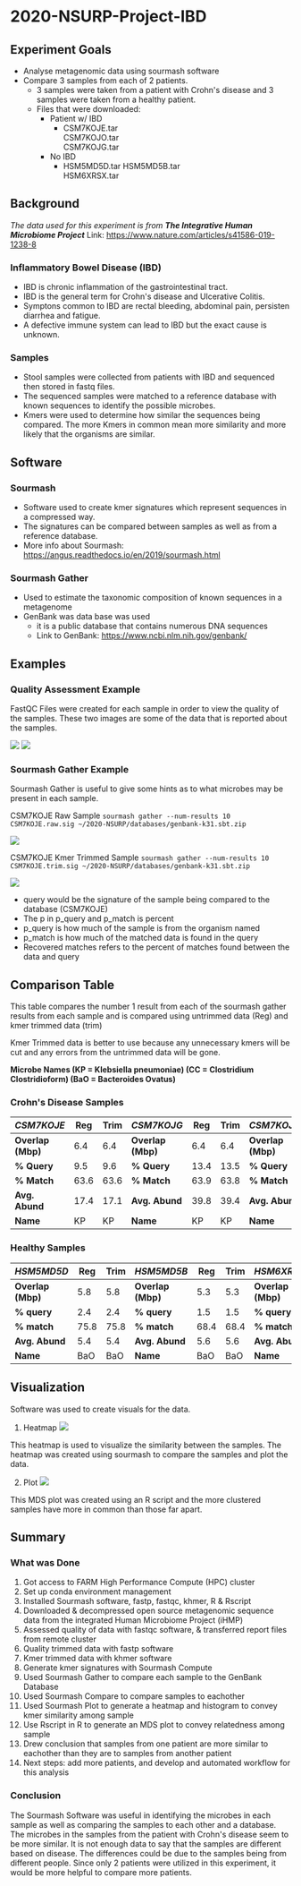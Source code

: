 # 2020-NSURP-Project-IBD
## Experiment Goals
* Analyse metagenomic data using sourmash software
* Compare 3 samples from each of 2 patients. 
    * 3 samples were taken from a patient with Crohn's disease and 3 samples were taken from a healthy patient. 
    * Files that were downloaded:
        * Patient w/ IBD
            * CSM7KOJE.tar  
CSM7KOJO.tar  
CSM7KOJG.tar
        * No IBD
            * HSM5MD5D.tar
HSM5MD5B.tar  
HSM6XRSX.tar
## Background
*The data used for this experiment is from **The Integrative Human Microbiome Project***
Link: https://www.nature.com/articles/s41586-019-1238-8
### Inflammatory Bowel Disease (IBD)
* IBD is chronic inflammation of the gastrointestinal tract.
* IBD is the general term for Crohn's disease and Ulcerative Colitis.
* Symptons common to IBD are rectal bleeding, abdominal pain, persisten diarrhea and fatigue.
* A defective immune system can lead to IBD but the exact cause is unknown.

### Samples
* Stool samples were collected from patients with IBD and sequenced then stored in fastq files.
* The sequenced samples were matched to a reference database with known sequences to identify the possible microbes.
* Kmers were used to determine how similar the sequences being compared. The more Kmers in common mean more similarity and more likely that the organisms are similar.

## Software

### Sourmash
* Software used to create kmer signatures which represent sequences in a compressed way.
* The signatures can be compared between samples as well as from a reference database.
* More info about Sourmash: https://angus.readthedocs.io/en/2019/sourmash.html
### Sourmash Gather
* Used to estimate the taxonomic composition of known sequences in a metagenome
* GenBank was data base was used
    * it is a public database that contains numerous DNA sequences
    * Link to GenBank: https://www.ncbi.nlm.nih.gov/genbank/

## Examples
### Quality Assessment Example
FastQC Files were created for each sample in order to view the quality of the samples.
These two images are some of the data that is reported about the samples.

![](https://i.imgur.com/WNcmnJ0.png)
![](https://i.imgur.com/lxjxQkD.png)

### **Sourmash Gather Example** 
Sourmash Gather is useful to give some hints as to what microbes may be present in each sample.

CSM7KOJE Raw Sample
`sourmash gather --num-results 10 CSM7KOJE.raw.sig ~/2020-NSURP/databases/genbank-k31.sbt.zip`

![](https://i.imgur.com/XxKlXtl.png)

CSM7KOJE Kmer Trimmed Sample
`sourmash gather --num-results 10 CSM7KOJE.trim.sig ~/2020-NSURP/databases/genbank-k31.sbt.zip`

![](https://i.imgur.com/WX9a0wU.png)

* query would be the signature of the sample being compared to the database (CSM7KOJE)
* The p in p_query and p_match is percent
* p_query is how much of the sample is from the organism named
* p_match is how much of the matched data is found in the query
* Recovered matches refers to the percent of matches found between the data and query


## **Comparison Table**
This table compares the number 1 result from each of the sourmash gather results from each sample and is compared using untrimmed data (Reg) and kmer trimmed data (trim)

Kmer Trimmed data is better to use because any unnecessary kmers will be cut and any errors from the untrimmed data will be gone.


**Microbe Names
(KP = Klebsiella pneumoniae)
(CC = Clostridium Clostridioform)
(BaO = Bacteroides Ovatus)**
### Crohn's Disease Samples
| *CSM7KOJE*        | Reg  | Trim | *CSM7KOJG*        | Reg  | Trim | *CSM7KOJO*        | Reg  | Trim  |
| ----------------- | ---- | ---- | ----------------- | ---- | ---- | ----------------- | ---- | ----- |
| **Overlap (Mbp)** | 6.4  | 6.4  | **Overlap (Mbp)** | 6.4  | 6.4  | **Overlap (Mbp)** | 6.4  | 6.4   |
| **% Query**       | 9.5  | 9.6  | **% Query**       | 13.4 | 13.5 | **% Query**       | 9.5  | 42.3  |
| **% Match**       | 63.6 | 63.6 | **% Match**       | 63.9 | 63.8 | **% Match**       | 63.6 | 90.5  |
| **Avg. Abund**    | 17.4 | 17.1 | **Avg. Abund**    | 39.8 | 39.4 | **Avg. Abund**    | 17.4 | 113.0 |
| **Name**          | KP   | KP   | **Name**          | KP   | KP   | **Name**          | CC   | CC    |

### Healthy Samples 
| *HSM5MD5D*        | Reg  | Trim | *HSM5MD5B*        | Reg  | Trim | *HSM6XRSX*        | Reg  | Trim |
| ----------------- | ---- | ---- | ----------------- | ---- | ---- | ----------------- | ---- | ---- |
| **Overlap (Mbp)** | 5.8  | 5.8  | **Overlap (Mbp)** | 5.3  | 5.3  | **Overlap (Mbp)** | 5.7  | 5.7  |
| **% query**       | 2.4  | 2.4  | **% query**       | 1.5  | 1.5  | **% query**       | 2.5  | 2.5  |
| **% match**       | 75.8 | 75.8 | **% match**       | 68.4 | 68.4 | **% match**       | 74.3 | 74.2 |
| **Avg. Abund**    | 5.4  | 5.4  | **Avg. Abund**    | 5.6  | 5.6  | **Avg. Abund**    | 6.0  | 5.9  |
| **Name**          | BaO  | BaO  | **Name**          | BaO  | BaO  | **Name**          | BaO  | BaO  |

## Visualization
Software was used to create visuals for the data.
1. Heatmap ![](https://i.imgur.com/oUt5h1g.png)

This heatmap is used to visualize the similarity between the samples. The heatmap was created using sourmash to compare the samples and plot the data. 

2. Plot 
![](https://i.imgur.com/JC6c4zR.png)

This MDS plot was created using an R script and the more clustered samples have more in common than those far apart.

## Summary

### What was Done
1. Got access to FARM High Performance Compute (HPC) cluster
1. Set up conda environment management
1. Installed Sourmash software, fastp, fastqc, khmer, R & Rscript
1. Downloaded & decompressed open source metagenomic sequence data from the integrated Human Microbiome Project (iHMP)
1. Assessed quality of data with fastqc software, & transferred report files from remote cluster
1. Quality trimmed data with fastp software
1. Kmer trimmed data with khmer software
1. Generate kmer signatures with Sourmash Compute
1. Used Sourmash Gather to compare each sample to the GenBank Database
1. Used Sourmash Compare to compare samples to eachother
1. Used Sourmash Plot to generate a heatmap and histogram to convey kmer similarity among sample
1. Use Rscript in R to generate an MDS plot to convey relatedness among sample
1. Drew conclusion that samples from one patient are more similar to eachother than they are to samples from another patient
1. Next steps: add more patients, and develop and automated workflow for this analysis
### Conclusion

The Sourmash Software was useful in identifying the microbes in each sample as well as comparing the samples to each other and a database. The microbes in the samples from the patient with Crohn's disease seem to be more similar. It is not enough data to say that the samples are different based on disease. The differences could be due to the samples being from different people. Since only 2 patients were utilized in this experiment, it would be more helpful to compare more patients.

